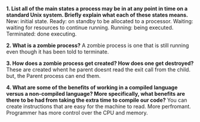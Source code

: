 **1. List all of the main states a process may be in at any point in time on a standard Unix system. Briefly explain what each of these states means.**
    New: initial state. Ready: on standby to be allocated to a processor.
    Waiting: waiting for resources to continue running. Running: being executed. Terminated: done executing.


**2. What is a zombie process?**
    A zombie process is one that is still running even though it has been told to terminate. 


**3. How does a zombie process get created? How does one get destroyed?**
    These are created whent he parent doesnt read the exit call from the child. but, the Parent process can end them.


**4. What are some of the benefits of working in a compiled language versus a non-compiled language? More specifically, what benefits are there to be had from taking the extra time to compile our code?**
     You can create instructions that are easy for the machine to read.
     More perfromant.
     Programmer has more control over the CPU and memory.
